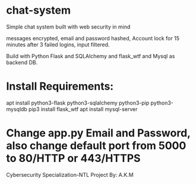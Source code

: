 # chat-system

Simple chat system built with web security in mind

messages encrypted, 
email and password hashed, 
Account lock for 15 minutes after 3 failed logins, 
input filtered.

Build with Python Flask and SQLAlchemy and flask_wtf and Mysql as backend DB.

# Install Requirements:
apt install python3-flask python3-sqlalchemy python3-pip python3-mysqldb
pip3 install flask_wtf
apt install mysql-server

# Change app.py Email and Password, also change default port from 5000 to 80/HTTP or 443/HTTPS

Cybersecurity Specialization-NTL Project By: A.K.M 
